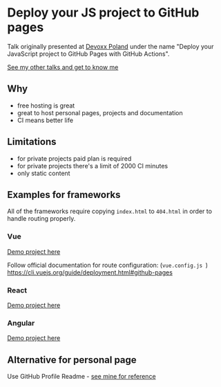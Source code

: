 # Deploy your JS project to GitHub pages

Talk originally presented at [Devoxx Poland](https://devoxx.pl/talk-details/?id=5194) under the name "Deploy your JavaScript project to GitHub Pages with GitHub Actions".

[See my other talks and get to know me](https://github.com/horosin)

## Why

- free hosting is great
- great to host personal pages, projects and documentation
- CI means better life

## Limitations

- for private projects paid plan is required
- for private projects there's a limit of 2000 CI minutes
- only static content

## Examples for frameworks

All of the frameworks require copying `index.html` to `404.html` in order to handle routing properly.

### Vue

[Demo project here](https://github.com/horosin/pages-demo-vue)

Follow official documentation for route configuration: (`vue.config.js `)
https://cli.vuejs.org/guide/deployment.html#github-pages

### React

[Demo project here](https://github.com/horosin/pages-demo-react)

### Angular

[Demo project here](https://github.com/horosin/pages-demo-angular)


## Alternative for personal page

Use GitHub Profile Readme - [see mine for reference](https://github.com/horosin)
